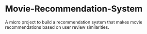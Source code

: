 # Movie-Recommendation-System
A micro project to build a recommendation system that makes movie recommendations based on user review similarities.
